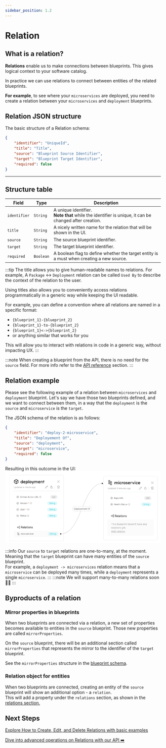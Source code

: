 ```yaml
---
sidebar_position: 1.2
---
```

# Relation

## What is a relation?

**Relations** enable us to make connections between blueprints. This gives logical context to your software catalog.  

In practice we can use relations to connect between entities of the related blueprints.  

**For example**, to see where your `microservices` are deployed, you need to create a relation between your `microservices` and `deployment` blueprints.

## Relation JSON structure

The basic structure of a Relation schema:

```json showLineNumbers
{
    "identifier": "UniqueId",
    "title": "Title",
    "source": "Blueprint Source Identifier",
    "target": "Blueprint Target Identifier",
    "required": false
}
```

---
## Structure table
| Field | Type | Description | 
| ----------- | ----------- | ----------- | 
| `identifier` | `String` | A unique identifier. <br /> **Note that** while the identifier is unique, it can be changed after creation. |
| `title` | `String` | A nicely written name for the relation that will be shown in the UI. |
| `source` | `String` | The source blueprint identifier. |
| `target` | `String` | The target blueprint identifier. |
| `required` | `Boolean` | A boolean flag to define whether the target entity is a must when creating a new source. | 


:::tip
The title allows you to give human-readable names to relations. For example, A `Package` <-> `Deployment` relation can be called  `Used By` to describe the context of the relation to the user.

Using titles also allows you to conveniently access relations programmatically in a generic way while keeping the UI readable.

For example, you can define a convention where all relations are named in a specific format:
- `{blueprint_1}-{blueprint_2}`
- `{blueprint_1}-to-{blueprint_2}`
- `{blueprint_1}<->{blueprint_2}`
- or anything similar that works for you

This will allow you to interact with relations in code in a generic way, without impacting UX.
:::

:::note
When creating a blueprint from the API, there is no need for the `source` field. For more info refer to the [API reference](../api-reference) section.
:::


## Relation example

Please see the following example of a relation between `microservices` and `deployment` blueprint.
Let's say we have those two blueprints defined, and we want to connect between them, in a way that the `deployment` is the `source` and `microservice` is the `target`.  

The JSON schema of the relation is as follows:
```json
{
    "identifier": "deploy-2-microservice",
    "title": "Deployement Of",
    "source": "deployment",
    "target": "microservice",
    "required": false
}
```

Resulting in this outcome in the UI:
![Blueprints Graph with Relations Line](../../../static/img/platform-overview/port-components/DeployToMicroserviceRelationUI.png)

:::info
Our `source` to `target` relations are one-to-many, at the moment. Meaning that the `target` blueprint can have many entities of the `source` blueprint.  
For example, a `deployment -> microservices` relation means that a `microservice` can be deployed many times, while a `deployment` represents a single `microservice`.
:::
:::note
We will support many-to-many relations soon 🚀🤘
:::



## Byproducts of a relation

### Mirror properties in blueprints

When two blueprints are connected via a relation, a new set of properties becomes available to entities in the `source` blueprint.
Those new properties are called `mirrorProperties`.

On the `source` blueprint, there will be an additional section called `mirrorProperties` that represents the mirror to the identifier of the `target` blueprint.

See the `mirrorProperties` structure in the [blueprint schema](./blueprint#mirror-properties).

### Relation object for entities

When two blueprints are connected, creating an entity of the `source` blueprint will show an additional option - a `relation`.  
This will add a property under the `relations` section, as shown in the [relations section.](./entity#related-entities)

## Next Steps

[Explore How to Create, Edit, and Delete Relations with basic examples](../../tutorials/relation-basics.md)

[Dive into advanced operations on Relations with our API ➡️ ](../../api-reference)